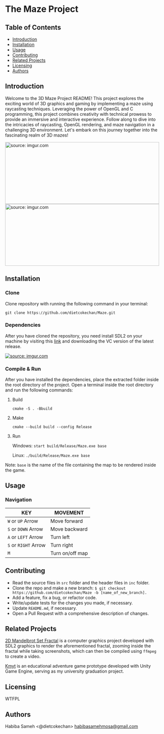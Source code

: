 # The Maze Project

## Table of Contents

- [Introduction](https://github.com/dietcokechan/Maze/edit/main/README.md#introduction)
- [Installation](https://github.com/dietcokechan/Maze/edit/main/README.md#installation)
- [Usage](https://github.com/dietcokechan/Maze/edit/main/README.md#usage)
- [Contributing](https://github.com/dietcokechan/Maze/edit/main/README.md#contributing)
- [Related Projects](https://github.com/dietcokechan/Maze/edit/main/README.md#related-projects)
- [Licensing](https://github.com/dietcokechan/Maze/edit/main/README.md#licensing)
- [Authors](https://github.com/dietcokechan/Maze/edit/main/README.md#authors)

## Introduction

Welcome to the 3D Maze Project README! This project explores the exciting world of 3D graphics and gaming by implementing a maze using raycasting techniques. Leveraging the power of OpenGL and C programming, this project combines creativity with technical prowess to provide an immersive and interactive experience. Follow along to dive into the intricacies of raycasting, OpenGL rendering, and maze navigation in a challenging 3D environment. Let's embark on this journey together into the fascinating realm of 3D mazes!

<a href="https://imgur.com/3aM3UNy"><img src="https://i.imgur.com/3aM3UNy.png" title="source: imgur.com" width="500" height="200" /></a>
<a href="https://imgur.com/VrMi7Qr"><img src="https://i.imgur.com/VrMi7Qr.png" title="source: imgur.com" width="500" height="200" /></a>

## Installation

### Clone

Clone repository with running the following command in your terminal:

`git clone https://github.com/dietcokechan/Maze.git`

### Dependencies

After you have cloned the repository, you need install SDL2 on your machine by visiting this [link](https://github.com/libsdl-org/SDL/releases) and downloading the VC version of the latest release.

<a href="https://imgur.com/RpwwQIl"><img src="https://i.imgur.com/RpwwQIl.png" title="source: imgur.com" /></a>

### Compile & Run

After you have installed the dependencies, place the extracted folder inside the root directory of the project. Open a terminal inside the root directory and run the following commands:

1. Build

    `cmake -S . -Bbuild`

2. Make

    `cmake --build build --config Release`

3. Run

    Windows: `start build/Release/Maze.exe base`

    Linux: `./build/Release/Maze.exe base`

Note: `base` is the name of the file containing the map to be rendered inside the game.

## Usage

### Navigation

| KEY | MOVEMENT |
| --- | --- |
| `W` or `UP` Arrow | Move forward |
| `S` or `DOWN` Arrow | Move backward |
| `A` or `LEFT` Arrow | Turn left |
| `S` or `RIGHT` Arrow | Turn right |
| `M` | Turn on/off map |

## Contributing

- Read the source files in `src` folder and the header files in `inc` folder.
- Clone the repo and make a new branch: `$ git checkout https://github.com/dietcokechan/Maze -b [name_of_new_branch].`
- Add a feature, fix a bug, or refactor code.
- Write/update tests for the changes you made, if necessary.
- Update `README.md`, if necessary.
- Open a Pull Request with a comprehensive description of changes.

## Related Projects

[2D Mandelbrot Set Fractal](https://github.com/dietcokechan/2D-Mandelbrot-Set-Fractal) is a computer graphics project developed with SDL2 graphics to render the aforementioned fractal, zooming inside the fractal while taking screenshots, which can then be compiled using `ffmpeg` to create a video.

[Kmyt](https://github.com/dietcokechan/Kmyt-Prototype) is an educational adventure game prototype developed with Unity Game Engine, serving as my university graduation project.

## Licensing

WTFPL

## Authors

Habiba Sameh <@dietcokechan> <habibasamehmosa@gmail.com>
